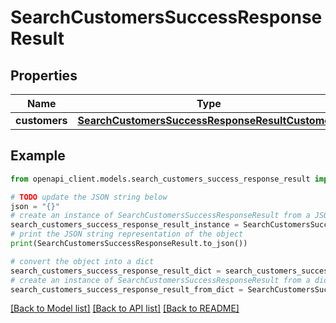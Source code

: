 # SearchCustomersSuccessResponseResult


## Properties

Name | Type | Description | Notes
------------ | ------------- | ------------- | -------------
**customers** | [**SearchCustomersSuccessResponseResultCustomers**](SearchCustomersSuccessResponseResultCustomers.md) |  | 

## Example

```python
from openapi_client.models.search_customers_success_response_result import SearchCustomersSuccessResponseResult

# TODO update the JSON string below
json = "{}"
# create an instance of SearchCustomersSuccessResponseResult from a JSON string
search_customers_success_response_result_instance = SearchCustomersSuccessResponseResult.from_json(json)
# print the JSON string representation of the object
print(SearchCustomersSuccessResponseResult.to_json())

# convert the object into a dict
search_customers_success_response_result_dict = search_customers_success_response_result_instance.to_dict()
# create an instance of SearchCustomersSuccessResponseResult from a dict
search_customers_success_response_result_from_dict = SearchCustomersSuccessResponseResult.from_dict(search_customers_success_response_result_dict)
```
[[Back to Model list]](../README.md#documentation-for-models) [[Back to API list]](../README.md#documentation-for-api-endpoints) [[Back to README]](../README.md)


